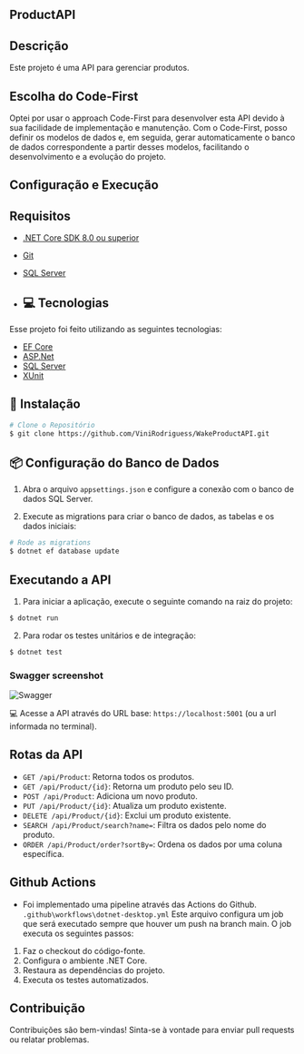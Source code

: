 ## ProductAPI

## Descrição
Este projeto é uma API para gerenciar produtos.

## Escolha do Code-First
Optei por usar o approach Code-First para desenvolver esta API devido à sua facilidade de implementação e manutenção. Com o Code-First, posso definir os modelos de dados e, em seguida, gerar automaticamente o banco de dados correspondente a partir desses modelos, facilitando o desenvolvimento e a evolução do projeto.

## Configuração e Execução

## Requisitos
- [.NET Core SDK 8.0 ou superior](https://dotnet.microsoft.com/download)
- [Git](https://git-scm.com/downloads)
- [SQL Server](https://www.microsoft.com/sql-server)

- ## :computer: Tecnologias
Esse projeto foi feito utilizando as seguintes tecnologias:

* [EF Core](https://learn.microsoft.com/pt-br/ef/)      
* [ASP.Net](https://dotnet.microsoft.com/pt-br/apps/aspnet)      
* [SQL Server](https://www.microsoft.com/sql-server)      
* [XUnit](https://xunit.net)

## :construction_worker: Instalação
```bash
# Clone o Repositório
$ git clone https://github.com/ViniRodriguess/WakeProductAPI.git
```
## 📦 Configuração do Banco de Dados

1. Abra o arquivo `appsettings.json` e configure a conexão com o banco de dados SQL Server.

2. Execute as migrations para criar o banco de dados, as tabelas e os dados iniciais:
```bash
# Rode as migrations
$ dotnet ef database update
```

## Executando a API
1. Para iniciar a aplicação, execute o seguinte comando na raiz do projeto:

```bash
$ dotnet run
```

2. Para rodar os testes unitários e de integração:

```bash
$ dotnet test
```
### Swagger screenshot
![Swagger](https://github.com/ViniRodriguess/WakeProductAPI/assets/79362178/065ffa23-a0e9-4647-85c5-76b48d71df49)

💻 Acesse a API através do URL base: `https://localhost:5001` (ou a url informada no terminal).

## Rotas da API
- `GET /api/Product`: Retorna todos os produtos.
- `GET /api/Product/{id}`: Retorna um produto pelo seu ID.
- `POST /api/Product`: Adiciona um novo produto.
- `PUT /api/Product/{id}`: Atualiza um produto existente.
- `DELETE /api/Product/{id}`: Exclui um produto existente.
- `SEARCH /api/Product/search?name=`: Filtra os dados pelo nome do produto.
- `ORDER /api/Product/order?sortBy=`: Ordena os dados por uma coluna específica.

## Github Actions

- Foi implementado uma pipeline através das Actions do Github.
`.github\workflows\dotnet-desktop.yml`
Este arquivo configura um job que será executado sempre que houver um push na branch main. O job executa os seguintes passos:

1. Faz o checkout do código-fonte.
2. Configura o ambiente .NET Core.
3. Restaura as dependências do projeto.
4. Executa os testes automatizados.

## Contribuição
Contribuições são bem-vindas! Sinta-se à vontade para enviar pull requests ou relatar problemas.



